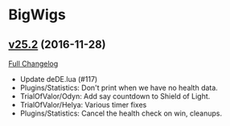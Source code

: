 # BigWigs

## [v25.2](https://github.com/BigWigsMods/BigWigs/tree/v25.2) (2016-11-28) [](#top)
[Full Changelog](https://github.com/BigWigsMods/BigWigs/compare/v25.1...v25.2)

- Update deDE.lua (#117)  
- Plugins/Statistics: Don't print when we have no health data.  
- TrialOfValor/Odyn: Add say countdown to Shield of Light.  
- TrialOfValor/Helya: Various timer fixes  
- Plugins/Statistics: Cancel the health check on win, cleanups.  
